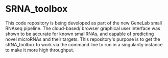 # SRNA_toolbox
This code repository is being developed as part of the new GeneLab small RNAseq pipeline. 
The cloud-based/ browser graphical user interface was shown to be accurate for known smallRNAs, and capable of predicting novel microRNAs and their targets. 
This repository's purpose is to get the sRNA_toolbox to work via the command line to run in a singularity instance to make it more high throughput.
